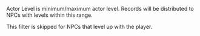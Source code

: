 Actor Level is minimum/maximum actor level. Records will be distributed to NPCs with levels within this range. 

This filter is skipped for NPCs that level up with the player.
